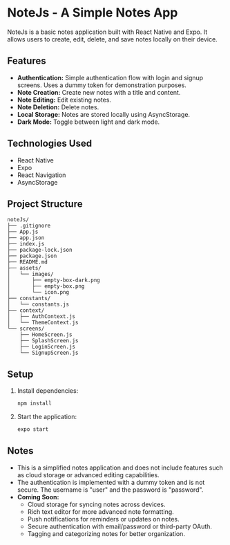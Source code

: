 # NoteJs - A Simple Notes App

NoteJs is a basic notes application built with React Native and Expo. It allows users to create, edit, delete, and save notes locally on their device.

## Features

*   **Authentication:** Simple authentication flow with login and signup screens. Uses a dummy token for demonstration purposes.
*   **Note Creation:** Create new notes with a title and content.
*   **Note Editing:** Edit existing notes.
*   **Note Deletion:** Delete notes.
*   **Local Storage:** Notes are stored locally using AsyncStorage.
*   **Dark Mode:** Toggle between light and dark mode.

## Technologies Used

*   React Native
*   Expo
*   React Navigation
*   AsyncStorage

## Project Structure

```
noteJs/
├── .gitignore
├── App.js
├── app.json
├── index.js
├── package-lock.json
├── package.json
├── README.md
├── assets/
│   └── images/
│       ├── empty-box-dark.png
│       ├── empty-box.png
│       └── icon.png
├── constants/
│   └── constants.js
├── context/
│   ├── AuthContext.js
│   └── ThemeContext.js
└── screens/
    ├── HomeScreen.js
    ├── SplashScreen.js
    ├── LoginScreen.js
    └── SignupScreen.js

```

## Setup

1.  Install dependencies:

    ```bash
    npm install
    ```

2.  Start the application:

    ```bash
    expo start
    ```

## Notes

*   This is a simplified notes application and does not include features such as cloud storage or advanced editing capabilities.
*   The authentication is implemented with a dummy token and is not secure. The username is "user" and the password is "password".
*   **Coming Soon:**
    * Cloud storage for syncing notes across devices.
    * Rich text editor for more advanced note formatting.
    * Push notifications for reminders or updates on notes.
    * Secure authentication with email/password or third-party OAuth.
    * Tagging and categorizing notes for better organization.
